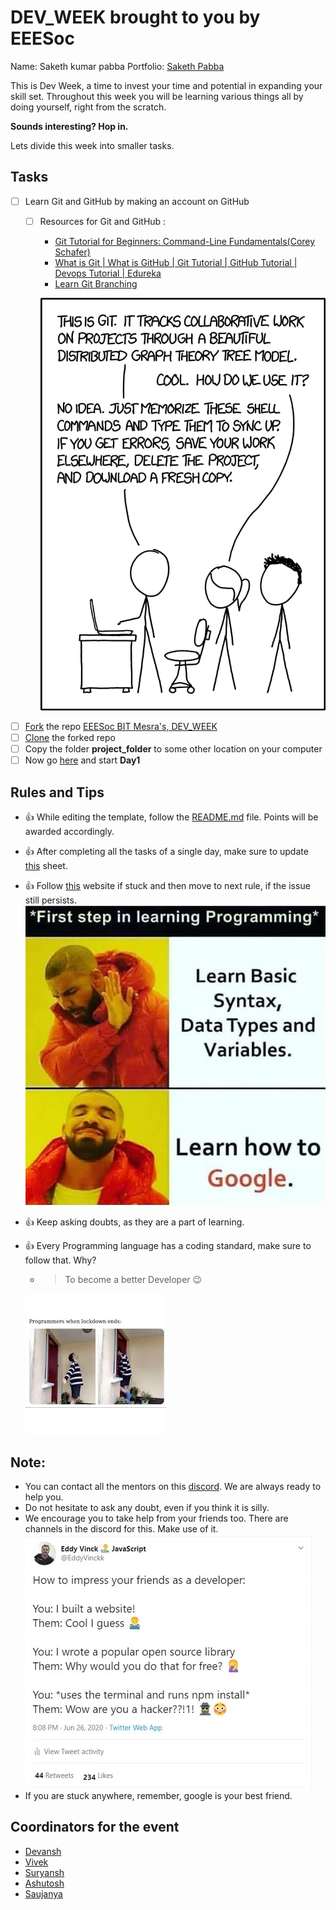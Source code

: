 # DEV_WEEK brought to you by EEESoc
<p>
Name: Saketh kumar pabba
Portfolio: <a href="https://sakpab2602.github.io/sakpab2602/">Saketh Pabba</a>
</p>
This is Dev Week, a time to invest your time and potential in expanding your skill set. Throughout this week you will be learning various things all by doing yourself, right from the scratch.

**Sounds interesting? Hop in.**

Lets divide this week into smaller tasks.

## Tasks
- [ ] Learn Git and GitHub by making an account on GitHub
    - [ ] Resources for Git and GitHub :
        - <a href="https://www.youtube.com/watch?v=HVsySz-h9r4">Git Tutorial for Beginners: Command-Line Fundamentals(Corey Schafer)</a>
        - <a href="https://www.youtube.com/watch?v=xuB1Id2Wxak">What is Git | What is GitHub | Git Tutorial | GitHub Tutorial | Devops Tutorial | Edureka</a>
        - <a href="https://learngitbranching.js.org/">Learn Git Branching</a>
        
        ![](memes/m2.jpeg)
        
- [ ] <a href="https://help.github.com/en/github/getting-started-with-github/fork-a-repo#fork-an-example-repository">Fork</a> the repo <a href="https://github.com/EEESocbitmesra/DEV_WEEK">EEESoc BIT Mesra's, DEV_WEEK</a>
- [ ] <a href="https://help.github.com/en/github/creating-cloning-and-archiving-repositories/cloning-a-repository">Clone</a> the forked repo
- [ ] Copy the folder **project_folder** to some other location on your computer
- [ ] Now go <a href="https://github.com/EEESocbitmesra/DEV_WEEK/tree/master/project_folder#day-1">here</a> and start __Day1__

## Rules and Tips
- :+1: While editing the template, follow the <a href="https://github.com/EEESocbitmesra/DEV_WEEK/blob/master/README.md">README.md</a> file. Points will be awarded accordingly.
- :+1: After completing all the tasks of a single day, make sure to update <a href="https://docs.google.com/spreadsheets/d/1SMP1g4yqpL8hpf8T1GFFPBTMSHZHmMZd8xaNTdwJbYE/edit?usp=sharing">this</a> sheet. 
- :+1: Follow [this](https://codinginflow.com/google-programming-questions) website if stuck and then move to next rule, if the issue still persists.
![](memes/m1.jpeg)
- :+1: Keep asking doubts, as they are a part of learning.
- :+1: Every Programming language has a coding standard, make sure to follow that. Why? 
  -  > To become a better Developer :wink:
  
  ![](memes/m9.jpeg)

## Note:
- You can contact all the mentors on this <a href="https://discord.gg/WbRdAqF">discord</a>. We are always ready to help you.
- Do not hesitate to ask any doubt, even if you think it is silly.
- We encourage you to take help from your friends too. There are channels in the discord for this. Make use of it.
![](memes/m4.jpeg)
- If you are stuck anywhere, remember, google is your best friend.

## Coordinators for the event
- <a href="https://github.com/devansh03">Devansh</a>
- <a href="https://github.com/vd-07">Vivek</a>
- <a href="https://github.com/singhsuryansh12">Suryansh</a>
- <a href="https://github.com/ashusketch382">Ashutosh</a>
- <a href="https://github.com/saujanya01">Saujanya</a>
